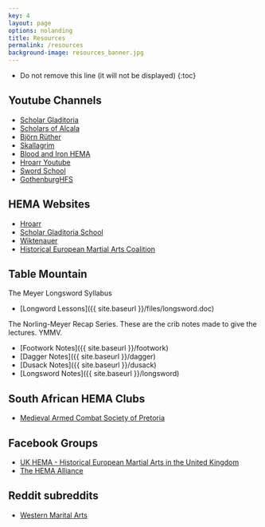 ```yaml
---
key: 4
layout: page
options: nolanding
title: Resources
permalink: /resources
background-image: resources_banner.jpg
---
```


* Do not remove this line (it will not be displayed)
{:toc}

## Youtube Channels

* [Scholar Gladitoria](https://www.youtube.com/channel/UCt14YOvYhd5FCGCwcjhrOdA)
* [Scholars of Alcala](https://www.youtube.com/channel/UCW5qs_Zw967gs-4XNeUkmJw)
* [Björn Rüther](https://www.youtube.com/channel/UCqY4z_JKCBi18SZJV9vWjbA)
* [Skallagrim](https://www.youtube.com/user/SkallagrimNilsson/videos)
* [Blood and Iron HEMA](https://www.youtube.com/channel/UCsBbd3QJ-IT2g8kSvq3r3RA)
* [Hroarr Youtube](https://www.youtube.com/user/Hroarr)
* [Sword School](https://www.youtube.com/user/swordschool)
* [GothenburgHFS](https://www.youtube.com/user/GothenburgHFS)

## HEMA Websites

* [Hroarr](http://hroarr.com/)
* [Scholar Gladitoria School](http://www.fioredeiliberi.org/)
* [Wiktenauer](https://wiktenauer.com/wiki/Main_Page)
* [Historical European Martial Arts Coalition](http://www.hemac.org)

## Table Mountain

The Meyer Longsword Syllabus

* [Longword Lessons]({{ site.baseurl }}/files/longsword.doc)

The Norling-Meyer Recap Series. These are the crib notes made to give the lectures. YMMV.

* [Footwork Notes]({{ site.baseurl }}/footwork)
* [Dagger Notes]({{ site.baseurl }}/dagger)
* [Dusack Notes]({{ site.baseurl }}/dusack)
* [Longsword Notes]({{ site.baseurl }}/longsword)

## South African HEMA Clubs

* [Medieval Armed Combat Society of Pretoria](http://armoury.co.za/)

## Facebook Groups

* [UK HEMA - Historical European Martial Arts in the United Kingdom](https://www.facebook.com/groups/363620243807721/about/)
* [The HEMA Alliance](https://www.facebook.com/groups/HEMAAlliance/?ref=br_rs)

## Reddit subreddits

* [Western Marital Arts](https://www.reddit.com/r/wma/)
